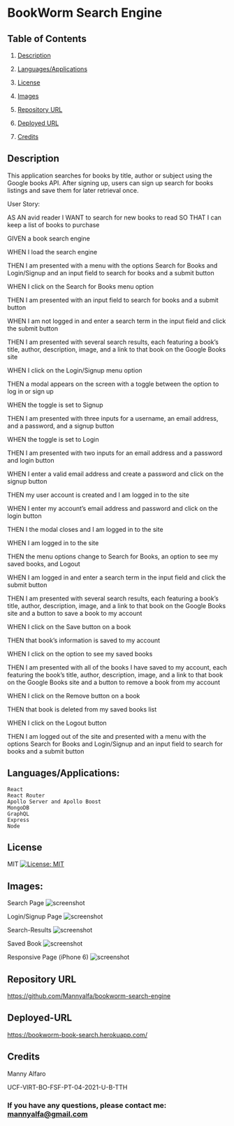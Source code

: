 # BookWorm Search Engine

## Table of Contents
1. [Description](#description)

2. [Languages/Applications](#languages-applications)

3. [License](#license)

4. [Images](#images)

5. [Repository URL](#repository-url)

6. [Deployed URL](#deployed-url)

7. [Credits](#credits)

## Description
This application searches for books by title, author or subject using the Google books API.
After signing up, users can sign up search for books listings and save them for later retrieval once.

User Story:

AS AN avid reader
I WANT to search for new books to read
SO THAT I can keep a list of books to purchase

GIVEN a book search engine

WHEN I load the search engine

THEN I am presented with a menu with the options Search for Books and Login/Signup and an input 
field to search for books and a submit button

WHEN I click on the Search for Books menu option

THEN I am presented with an input field to search for books and a submit button

WHEN I am not logged in and enter a search term in the input field and click the submit button

THEN I am presented with several search results, each featuring a book’s title, author, 
description, image, and a link to that book on the Google Books site

WHEN I click on the Login/Signup menu option

THEN a modal appears on the screen with a toggle between the option to log in or sign up

WHEN the toggle is set to Signup

THEN I am presented with three inputs for a username, an email address, and a password, and a 
signup button

WHEN the toggle is set to Login

THEN I am presented with two inputs for an email address and a password and login button

WHEN I enter a valid email address and create a password and click on the signup button

THEN my user account is created and I am logged in to the site

WHEN I enter my account’s email address and password and click on the login button

THEN I the modal closes and I am logged in to the site

WHEN I am logged in to the site

THEN the menu options change to Search for Books, an option to see my saved books, and Logout

WHEN I am logged in and enter a search term in the input field and click the submit button

THEN I am presented with several search results, each featuring a book’s title, author, description, image, and a link to that book on the Google Books site and a button to save a book to my account

WHEN I click on the Save button on a book

THEN that book’s information is saved to my account

WHEN I click on the option to see my saved books

THEN I am presented with all of the books I have saved to my account, each featuring the book’s title, author, description, image, and a link to that book on the Google Books site and a button to remove a book from my account

WHEN I click on the Remove button on a book

THEN that book is deleted from my saved books list

WHEN I click on the Logout button

THEN I am logged out of the site and presented with a menu with the options Search for Books and Login/Signup and an input field to search for books and a submit button  


## Languages/Applications:

    React
    React Router
    Apollo Server and Apollo Boost
    MongoDB
    GraphQL
    Express
    Node


## License
MIT [![License: MIT](https://img.shields.io/badge/License-MIT-yellow.svg)](https://opensource.org/licenses/MIT)

  
## Images:
Search Page
![screenshot](https://github.com/Mannyalfa/bookworm-search-engine/blob/main/client/src/images/search-page.jpg)

Login/Signup Page
![screenshot](https://github.com/Mannyalfa/bookworm-search-engine/blob/main/client/src/images/login.jpg)

Search-Results
![screenshot](https://github.com/Mannyalfa/bookworm-search-engine/blob/main/client/src/images/search-results.jpg)

Saved Book
![screenshot](https://github.com/Mannyalfa/bookworm-search-engine/blob/main/client/src/images/saved-books.jpg)

Responsive Page (iPhone 6)
![screenshot](https://github.com/Mannyalfa/bookworm-search-engine/blob/main/client/src/images/responsive-page.jpg)

## Repository URL
https://github.com/Mannyalfa/bookworm-search-engine

## Deployed-URL
https://bookworm-book-search.herokuapp.com/
  
## Credits
Manny Alfaro

UCF-VIRT-BO-FSF-PT-04-2021-U-B-TTH



### If you have any questions, please contact me: mannyalfa@gmail.com
